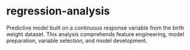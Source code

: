 # regression-analysis
 Predictive model built on a continuous response variable from the birth weight dataset. This analysis comprehends feature engineering, model preparation, variable selection, and model development.
